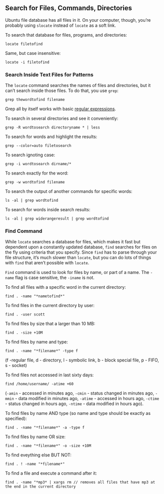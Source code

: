 ## Search for Files, Commands, Directories
Ubuntu file database has all files in it. On your computer, though, you’re probably using `slocate` instead of `locate` as a soft link.

To search that database for files, programs, and directories:
```
locate filetofind
```
Same, but case insensitive:
```
locate -i filetofind
```

### Search Inside Text Files for Patterns
The `locate` command searches the names of files and directories, but it can’t search inside those
files. To do that, you use `grep`:
```
grep thewordtofind filename
```
Grep all by itself works with basic [regular expressions](https://github.com/vgorbic1/Tutorials/blob/master/Linux/regexp.md).

To search in several directories and see it conveniently:
```
grep -R wordtosearch directoryname * | less
```
To search for words and highlight the results:
```
grep --color=auto filetosearch
```
To search ignoting case:
```
grep -i wordtosearch dirname/*
```
To search exactly for the word:
```
grep -w wordtofind filename
```
To search the output of another commands for specific words:
```
ls -al | grep wordtofind
```
To search for words inside search results:
```
ls -al | grep widerangeresult | grep wordtofind 
```

### Find Command
While `locate` searches a database for files, which makes it fast but dependent upon a constantly updated database, `find`
searches for files on the fly using criteria that you specify. Since `find` has to parse through your file
structure, it’s much slower than `locate`, but you can do lots of things with `find` that aren’t possible with `locate`.

`Find` command is used to look for files by name, or part of a name. The `-name` flag is case sensitive, the `-iname` is not.

To find all files with a specific word in the current directory:
```
find . -name "*nametofind*"
```
To find files in the current directory by user:
```
find . -user scott
```
To find files by size that a larger than 10 MB:
```
find . -size +10M
```
To find files by name and type:
```
find . -name "*filename*" -type f
```
(f -regular file, d - directory, l - symbolic link, b - block special file, p - FIFO, s - socket)

To find files not accessed in last sixty days:
```
find /home/username/ -atime +60
```
(`-amin` - accessed in minutes ago,  `-cmin` - status changed in minutes ago, `- mmin` - data modified in minutes ago, `-atime` - accessed in hours ago, `-ctime` - status changed in hours ago, `-ntime` - data modified in hours ago).

To find files by name AND type (so name and type should be exactly as specified):
```
find . -name "*filename*" -a -type f
```
To find files by name OR size:
```
find . -name "*filename*" -o -size +10M
```
To find eveything else BUT NOT:
```
find . ! -name "*filename*"
```
To find a file and execute a command after it:
```
find . -name "*mp3* | xargs rm // removes all files that have mp3 at the end in the current directory
```

